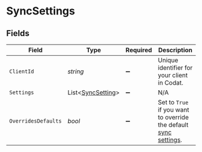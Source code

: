 # SyncSettings


## Fields

| Field                                                                                                                           | Type                                                                                                                            | Required                                                                                                                        | Description                                                                                                                     |
| ------------------------------------------------------------------------------------------------------------------------------- | ------------------------------------------------------------------------------------------------------------------------------- | ------------------------------------------------------------------------------------------------------------------------------- | ------------------------------------------------------------------------------------------------------------------------------- |
| `ClientId`                                                                                                                      | *string*                                                                                                                        | :heavy_minus_sign:                                                                                                              | Unique identifier for your client in Codat.                                                                                     |
| `Settings`                                                                                                                      | List<[SyncSetting](../../Models/Components/SyncSetting.md)>                                                                     | :heavy_minus_sign:                                                                                                              | N/A                                                                                                                             |
| `OverridesDefaults`                                                                                                             | *bool*                                                                                                                          | :heavy_minus_sign:                                                                                                              | Set to `True` if you want to override the default [sync settings](https://docs.codat.io/knowledge-base/advanced-sync-settings). |